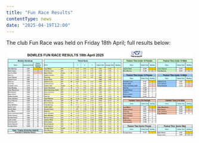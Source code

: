 ```yaml
---
title: "Fun Race Results"
contentType: news
date: "2025-04-19T12:00"
---
```


The club Fun Race was held on Friday 18th April; full results below:

![handicap results](race_results.jpg)